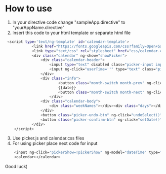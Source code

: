 # How to use

1) In your directive code change "sampleApp.directive"  to "yourAppName.directive"
2) Insert this code to your html template or separate html file
```sh
 <script type='text/ng-template' id='calendar-template'>
    		<link href="https://fonts.googleapis.com/css?family=Open+Sans" rel="stylesheet">
    		<link type="text/css" rel="stylesheet" href="css/calendar.css">
    		<div class="calendar" ng-show="showPicker">
    			<div class="calendar-header">
					<input type="text" disabled class="picker-input input-date" ng-model="userDate" placeholder="DD/MM/YYYY" />
					<input ng-click="userTime=''" type="text" class="picker-input input-time" ng-model="userTime" ng-change="userTime=timeFormat(userTime)" placeholder="HH:mm" />					
				</div>
				<div class="info">
						<button class="month-switch month-prev" ng-click="prevMonth(today)">&lsaquo;</button>
						{{date}}
						<button class="month-switch month-next" ng-click="nextMonth(today)">&rsaquo;</button>
					</div>
				<div class="calendar-body">
					<div class="weekNames"></div><div class="days"></div>
				</div>
				<button class="picker-undo-btn" ng-click="undoSelect()">Отменить</button>
    			<button class="picker-confirm-btn" ng-click="setDate()">&check;</button>
    		</div>   		
	</script>
```
3) Use picker.js and calendar.css files
4) For using picker place next code for input
```sh
	<input ng-click="pickerShow=!pickerShow" ng-model="dateTime" type="text">
	<calendar></calendar>
```
Good luck)
